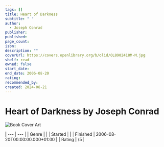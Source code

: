 ```yaml
---
tags: []
title: Heart of Darkness
subtitle: " "
author:
  - Joseph Conrad
publisher: 
published: 
page_count: 
isbn: 
description: ""
coverUrl: https://covers.openlibrary.org/b/olid/OL8902418M-M.jpg
shelf: read
owned: false
start_date: 
end_date: 2006-08-20
rating: 
recommended_by: 
created: 2024-08-21
---
```


# Heart of Darkness by Joseph Conrad

![Book Cover Art](https://covers.openlibrary.org/b/olid/OL8902418M-M.jpg)


| --- | --- |
| Genre |  |
| Started |  |
| Finished | 2006-08-20T00:00:00.000+01:00 |
| Rating | /5 |

